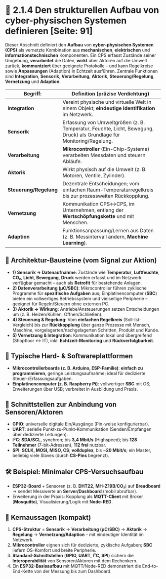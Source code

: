 # 🧱 2.1.4 Den strukturellen Aufbau von cyber-physischen Systemen definieren [Seite: 91]

Dieser Abschnitt definiert den **Aufbau** von **cyber-physischen Systemen (CPS)** als vernetzte Kombination aus **mechanischen**, **elektrischen** und **informationstechnischen** Komponenten. Ein CPS erfasst Zustände seiner Umgebung, **verarbeitet** die Daten, **wirkt** über Aktoren auf die Umwelt zurück, **kommuniziert** über geeignete Protokolle – und kann Regelkreise sowie **Anpassungen** (Adaption) in Echtzeit ausführen. Zentrale Funktionen sind **Integration**, **Sensorik**, **Verarbeitung**, **Aktorik**, **Steuerung/Regelung**, **Vernetzung** und **Adaption**.  

| **Begriff:**           | **Definition (präzise Verdichtung)**                                                                                   |
| ---------------------- | ---------------------------------------------------------------------------------------------------------------------- |
| **Integration**        | Vereint physische und virtuelle Welt in einem Objekt; **eindeutige Identifikation** im Netzwerk.                       |
| **Sensorik**           | Erfassung von Umweltgrößen (z. B. Temperatur, Feuchte, Licht, Bewegung, Druck) als Grundlage für Monitoring/Regelung.  |
| **Verarbeitung**       | **Mikrocontroller** (Ein-Chip-Systeme) verarbeiten Messdaten und steuern Abläufe.                                      |
| **Aktorik**            | Wirkt physisch auf die Umwelt (z. B. Motoren, Ventile, Zylinder).                                                      |
| **Steuerung/Regelung** | Dezentrale Entscheidungen; vom einfachen Raum-Temperaturregelkreis bis zur prozessweiten Rückkopplung.                 |
| **Vernetzung**         | Kommunikation CPS↔CPS, im Unternehmen, entlang der **Wertschöpfungskette** und mit Menschen.                           |
| **Adaption**           | Funktionsanpassung/Lernen aus Daten (z. B. Messintervall ändern, **Machine Learning**).                                |

## 🧩 Architektur-Bausteine (vom Signal zur Aktion)

* **1) Sensorik → Datenaufnahme**: Zustände wie **Temperatur**, **Luftfeuchte**, **CO₂**, **Licht**, **Bewegung**, **Druck** werden erfasst und im Netzwerk verfügbar gemacht – auch als **Retrofit** für bestehende Anlagen.  
* **2) Datenverarbeitung (µC/SBC)**: Mikrocontroller führen zyklische Programme für **spezifische Aufgaben** aus; Einplatinencomputer (**SBC**) bieten ein vollwertiges Betriebssystem und vielseitige Peripherie – geeignet für Regeln/Steuern ohne externen PC.  
* **3) Aktorik → Wirkung**: Antriebe/Ansteuerungen setzen Entscheidungen um (z. B. Heizen/Kühlen, Öffnen/Schließen). 
* **4) Steuerung & Regelung**: Vom **einfachen Regelkreis** (Soll-Ist-Vergleich) bis zur **Rückkopplung** über ganze Prozesse mit Mensch, Maschine, vorgelagerten/nachgelagerten Schritten, Produkt und Kunde.  
* **5) Vernetzung & Integration**: Kommunikation lokal und übergreifend (Shopfloor ↔ IT), inkl. **Echtzeit-Monitoring** und **Rückverfolgbarkeit**.  

## 🔌 Typische Hard- & Softwareplattformen

* **Mikrocontrollerboards (z. B. Arduino, ESP-Familie)**: **einfach zu programmieren**, geringe Leistungsaufnahme; ideal für dedizierte Steuer-/Erfassungsaufgaben. 
* **Einplatinencomputer (z. B. Raspberry Pi)**: vollwertiger **SBC** mit OS; Erweiterungen über USB; verbreitet in Ausbildung und Praxis. 

## 🧷 Schnittstellen zur Anbindung von Sensoren/Aktoren

* **GPIO**: universelle digitale Ein/Ausgänge (Pin-weise konfigurierbar). 
* **UART**: serielle Punkt-zu-Punkt-Kommunikation (Senden/Empfangen über dedizierte Leitungen). 
* **I²C**: **SDA/SCL**, synchron; bis **3,4 Mbit/s** (Highspeed); bis **128 Teilnehmer** (7-bit-Adressen), **112 frei** nutzbar. 
* **SPI**: **SCLK, MOSI, MISO, CS**; **vollduplex**, bis ~**20 Mbit/s**; ein Master, beliebig viele Slaves (durch **CS-Pins** begrenzt). 

## 🛠️ Beispiel: Minimaler CPS-Versuchsaufbau

* **ESP32-Board** + Sensoren (z. B. **DHT22**, **MH-Z19B**/**CO₂**) auf **Breadboard** → sendet Messwerte an **Server/Dashboard** (mobil abrufbar).  
* Erweiterung in der Praxis: Kopplung als **MQTT-Client** mit Broker (**Mosquitto**), Visualisierung/Logik mit **Node-RED**. 

## 🎯 Kernaussagen (kompakt)

1. **CPS-Struktur** = **Sensorik** → **Verarbeitung (µC/SBC)** → **Aktorik** → **Regelung** → **Vernetzung/Adaption** – mit eindeutiger Identität im Netzwerk. 
2. **Mikrocontroller** eignen sich für dedizierte, zyklische Aufgaben; **SBC** liefern OS-Komfort und breite Peripherie. 
3. **Standard-Schnittstellen** (**GPIO, UART, I²C, SPI**) sichern die **Interoperabilität** von Sensoren/Aktoren mit dem Rechenkern. 
4. Ein **ESP32-Basisaufbau** mit MQTT/Node-RED demonstriert die End-to-End-Kette von der Messung bis zum Dashboard.  
